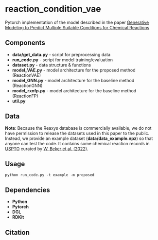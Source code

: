 # reaction_condition_vae
Pytorch implementation of the model described in the paper [Generative Modeling to Predict Multiple Suitable Conditions for Chemical Reactions](#)

## Components
- **data/get_data.py** - script for preprocessing data
- **run_code.py** - script for model training/evaluation
- **dataset.py** - data structure & functions
- **model_VAE.py** - model architecture for the proposed method (ReactionVAE)
- **model_GNN.py** - model architecture for the baseline method (ReactionGNN)
- **model_rxnfp.py** - model architecture for the baseline method (ReactionFP)
- **util.py**

## Data
**Note**: Because the Reaxys database is commercially available, we do not have permission to release the datasets used in this paper to the public. Instead, we provide an example dataset (**data/data_example.npz**) so that anyone can test the code. It contains some chemical reaction records in [USPTO](https://figshare.com/articles/dataset/Chemical_reactions_from_US_patents_1976-Sep2016_/5104873) curated by [W. Beker et al. (2022)](https://pubs.acs.org/doi/10.1021/jacs.1c12005).

## Usage
`python run_code.py -t example -m proposed`

## Dependencies
- **Python**
- **Pytorch**
- **DGL**
- **RDKit**

## Citation


